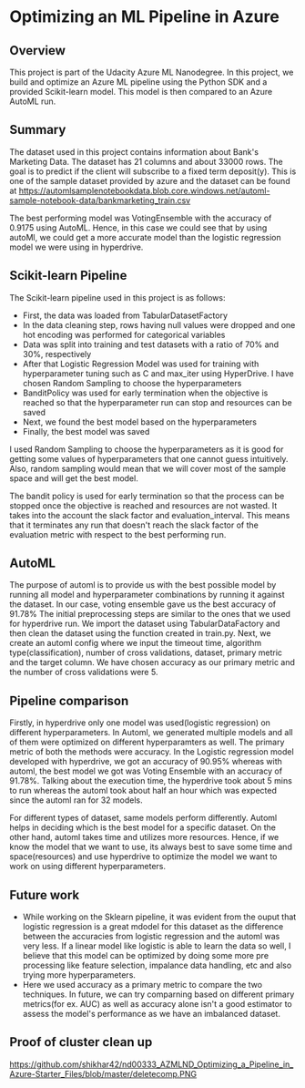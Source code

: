 # Optimizing an ML Pipeline in Azure

## Overview
This project is part of the Udacity Azure ML Nanodegree.
In this project, we build and optimize an Azure ML pipeline using the Python SDK and a provided Scikit-learn model.
This model is then compared to an Azure AutoML run.

## Summary
The dataset used in this project contains information about Bank's Marketing Data. The dataset has 21 columns and about 33000 rows. The goal is to predict if the client will subscribe to a fixed term deposit(y). This is one of the sample dataset provided by azure and the dataset can be found at https://automlsamplenotebookdata.blob.core.windows.net/automl-sample-notebook-data/bankmarketing_train.csv

The best performing model was VotingEnsemble with the accuracy of 0.9175 using AutoML. Hence, in this case we could see that by using autoMl, we could get a more accurate model than the logistic regression model we were using in hyperdrive.

## Scikit-learn Pipeline
The Scikit-learn pipeline used in this project is as follows:
 
  * First, the data was loaded from TabularDatasetFactory
  * In the data cleaning step, rows having null values were dropped and one hot encoding was performed for categorical variables
  * Data was split into training and test datasets with a ratio of 70% and 30%, respectively
  * After that Logistic Regression Model was used for training with hyperparameter tuning such as C and max_iter using HyperDrive. I have chosen Random Sampling to choose the   hyperparameters
  * BanditPolicy was used for early termination when the objective is reached so that the hyperparameter run can stop and resources can be saved
  * Next, we found the best model based on the hyperparameters 
  * Finally, the best model was saved

I used Random Sampling to choose the hyperparameters as it is good for getting some values of hyperparameters that one cannot guess intuitively. Also, random sampling would mean that we will cover most of the sample space and will get the best model.

The bandit policy is used for early termination so that the process can be stopped once the objective is reached and resources are not wasted. It takes into the account the slack factor and evaluation_interval. This means that it terminates any run that doesn't reach the slack factor of the evaluation metric with respect to the best performing run.


## AutoML
The purpose of automl is to provide us with the best possible model by running all model and hyperparameter combinations by running it against the dataset. In our case, voting ensemble gave us the best accuracy of 91.78%
The initial preprocessing steps are similar to the ones that we used for hyperdrive run. We import the dataset using TabularDataFactory and then clean the dataset using the function created in train.py. Next, we create an automl config where we input the timeout time, algorithm type(classification), number of cross validations, dataset, primary metric and the target column. We have chosen accuracy as our primary metric  and the number of cross validations were 5.

## Pipeline comparison
Firstly, in hyperdrive only one model was used(logistic regression) on different hyperparameters. In Automl, we generated multiple models and all of them were optimized on different hyperparamters as well. The primary metric of both the methods were accuracy. In the Logistic regression model developed with hyperdrive, we got an accuracy of 90.95% whereas with automl, the best model we got was Voting Ensemble with an accuracy of 91.78%. Talking about the execution time, the hyperdrive took about 5 mins to run whereas the automl took about half an hour which was expected since the automl ran for 32 models. 

For different types of dataset, same models perform differently. Automl helps in deciding which is the best model for a specific dataset. On the other hand, automl takes time and utilizes more resources. Hence, if we know the model that we want to use, its always best to save some time and space(resources) and use hyperdrive to optimize the model we want to work on using different hyperparameters.
## Future work

  * While working on the Sklearn pipeline, it was evident from the ouput that logistic regression is a great mdodel for this dataset as the difference between the accuracies from logistic regression and the automl was very less. If a linear model like logistic is able to learn the data so well, I believe that this model can be optimized by doing some more pre processing like feature selection, impalance data handling, etc and also trying more hyperparameters. 
  * Here we used accuracy as a primary metric to compare the two techniques. In future, we can try comparning based on different primary metrics(for ex. AUC) as well as accuracy alone isn't a good estimator to assess the model's performance as we have an imbalanced dataset.

## Proof of cluster clean up

https://github.com/shikhar42/nd00333_AZMLND_Optimizing_a_Pipeline_in_Azure-Starter_Files/blob/master/deletecomp.PNG
